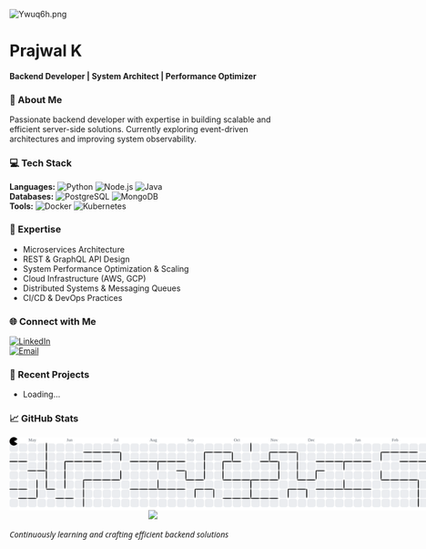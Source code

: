 ![Ywuq6h.png](https://s6.imgcdn.dev/Ywuq6h.png)

# Prajwal K

**Backend Developer | System Architect | Performance Optimizer**

### 🚀 About Me
Passionate backend developer with expertise in building scalable and efficient server-side solutions. Currently exploring event-driven architectures and improving system observability.

### 💻 Tech Stack
**Languages:** ![Python](https://img.shields.io/badge/-Python-05122A?style=flat&logo=python) ![Node.js](https://img.shields.io/badge/-Node.js-05122A?style=flat&logo=node.js) ![Java](https://img.shields.io/badge/-Java-05122A?style=flat&logo=java)  
**Databases:** ![PostgreSQL](https://img.shields.io/badge/-PostgreSQL-05122A?style=flat&logo=postgresql) ![MongoDB](https://img.shields.io/badge/-MongoDB-05122A?style=flat&logo=mongodb)  
**Tools:** ![Docker](https://img.shields.io/badge/-Docker-05122A?style=flat&logo=docker) ![Kubernetes](https://img.shields.io/badge/-Kubernetes-05122A?style=flat&logo=kubernetes)

### 🔧 Expertise
- Microservices Architecture  
- REST & GraphQL API Design  
- System Performance Optimization & Scaling  
- Cloud Infrastructure (AWS, GCP)  
- Distributed Systems & Messaging Queues  
- CI/CD & DevOps Practices

### 🌐 Connect with Me
[![LinkedIn](https://img.shields.io/badge/-LinkedIn-05122A?style=flat&logo=linkedin)](https://linkedin.com/in/prajwaldev056)  
[![Email](https://img.shields.io/badge/-Email-05122A?style=flat&logo=gmail)](mailto:prajwaldev056@example.com)

### 📝 Recent Projects
<!--START_SECTION:recent_repos-->
- Loading…
<!--END_SECTION:recent_repos-->

### 📈 GitHub Stats

<picture>
  <source media="(prefers-color-scheme: dark)" srcset="https://raw.githubusercontent.com/PrajwalDev056/PrajwalDev056/output/pacman-contribution-graph-dark.svg">
  <source media="(prefers-color-scheme: light)" srcset="https://raw.githubusercontent.com/PrajwalDev056/PrajwalDev056/output/pacman-contribution-graph.svg">
  <img alt="pacman contribution graph" src="https://raw.githubusercontent.com/PrajwalDev056/PrajwalDev056/output/pacman-contribution-graph.svg" style="max-width: 850px; height: 300; display: block; margin: 0 auto;">
</picture>
<!-- Animated Pac-Man style contribution graph -->
<div align="center">
  <img src="https://github-readme-activity-graph.vercel.app/graph?username=PrajwalDev056&radius=16&theme=lucent&area=true&order=5&hide_border=true&hide_title=true" height="300alt="activity-graph graph"  />
</div>

<span style="font-family: 'Segoe UI', Arial, sans-serif;">*Continuously learning and crafting efficient backend solutions*</span>